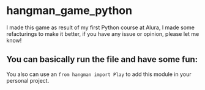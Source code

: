 # hangman_game_python
I made this game as result of my first Python course at Alura, I made some refacturings to make it better, if you have any issue or opinion, please let me know!

## You can basically run the file and have some fun:
You also can use an
`from hangman import Play` 
to add this module in your personal project.
